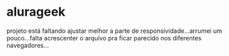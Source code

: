# alurageek

projeto está faltando ajustar melhor a parte de responsividade...arrumei um pouco...falta acrescenter o arquivo pra ficar parecido nos diferentes navegadores...

